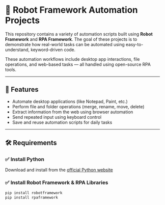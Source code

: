 # 🤖 Robot Framework Automation Projects

This repository contains a variety of automation scripts built using **Robot Framework** and **RPA Framework**. The goal of these projects is to demonstrate how real-world tasks can be automated using easy-to-understand, keyword-driven code.

These automation workflows include desktop app interactions, file operations, and web-based tasks — all handled using open-source RPA tools.

---

## 🚀 Features

- Automate desktop applications (like Notepad, Paint, etc.)
- Perform file and folder operations (merge, rename, move, delete)
- Extract information from the web using browser automation
- Send repeated input using keyboard control
- Save and reuse automation scripts for daily tasks

---

## 🛠️ Requirements

### ✅ Install Python
Download and install from the [official Python website](https://www.python.org/downloads/)

### ✅ Install Robot Framework & RPA Libraries
```bash
pip install robotframework
pip install rpaframework

